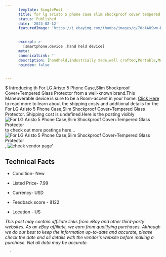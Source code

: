 ```yaml
---
      template: SinglePost
      title: for lg aristo 5 phone case slim shockproof cover tempered glass protector
      status: Published
      date: '2023-02-12'
      featuredImage: 'https://i.ebayimg.com/thumbs/images/g/70cAAOSwm~BfXAUr/s-l225.jpg'
       

      excerpt: >-
        [smartphone,device ,hand held device]
      meta:
      canonicalLink: ''
      description: [handheld,industrially made,well crafted,Portable,Mobile,Compact,Convenient,Lightweight,Maneuverable,Man-portable,Miniature,Carriable,Hand-held,Light,Holdable,Transportable,Mobile device,Pocket-sized,On-the-go,Wireless,Cordless,Compact size,Convenient size, smartphone,device ,hand held device]
      noindex: false
      

---
```

$
      Introducing th For LG Aristo 5 Phone Case,Slim Shockproof Cover+Tempered Glass Protector from a well-known brand.This Maneuverable device  is sure to be a Room-accent in your home. [Click Here](https://www.ebay.com/itm/303686139183?hash=item46b51abd2f%3Ag%3A70cAAOSwm%7EBfXAUr&mkevt=1&mkcid=1&mkrid=711-53200-19255-0&campid=%253CePNCampaignId%253E&customid=%253CreferenceId%253E&toolid=10049) to read more to learn about the shipping costs and additional details for the For LG Aristo 5 Phone Case,Slim Shockproof Cover+Tempered Glass Protector. Shipping cost is undefined.Here is the posting visibly ![For LG Aristo 5 Phone Case,Slim Shockproof Cover+Tempered Glass Protector](https://i.ebayimg.com/thumbs/images/g/70cAAOSwm~BfXAUr/s-l225.jpg) to check out more postings here... ![For LG Aristo 5 Phone Case,Slim Shockproof Cover+Tempered Glass Protector](https://i.ebayimg.com/images/g/70cAAOSwm~BfXAUr/s-l1200.jpg), ![check vendor page](https://origin-galleryplus.ebayimg.com/ws/web/303686139183_2_0_1/225x225.jpg,https://origin-galleryplus.ebayimg.com/ws/web/303686139183_3_0_1/225x225.jpg,https://origin-galleryplus.ebayimg.com/ws/web/303686139183_4_0_1/225x225.jpg,https://origin-galleryplus.ebayimg.com/ws/web/303686139183_5_0_1/225x225.jpg,https://origin-galleryplus.ebayimg.com/ws/web/303686139183_6_0_1/225x225.jpg,https://origin-galleryplus.ebayimg.com/ws/web/303686139183_7_0_1/225x225.jpg,https://origin-galleryplus.ebayimg.com/ws/web/303686139183_8_0_1/225x225.jpg,https://origin-galleryplus.ebayimg.com/ws/web/303686139183_9_0_1/225x225.jpg,https://origin-galleryplus.ebayimg.com/ws/web/303686139183_10_0_1/225x225.jpg,https://origin-galleryplus.ebayimg.com/ws/web/303686139183_11_0_1/225x225.jpg,https://origin-galleryplus.ebayimg.com/ws/web/303686139183_12_0_1/225x225.jpg)'

      

 ## Technical Facts 



     
      

 - Condition- New 


      

 - Listed Price- 7.99 


      

 - Currency- USD 


      

 - Feedback score - 8122 


      

 - Location - US 


      
      

 *_This post may contain affiliate links from eBay and other third-party websites. As an eBay affiliate, we earn from qualifying purchases. Although we do our best to keep the information up-to-date and accurate, please check the date and all details with the vendor's website before making a purchase. Not all data may be accurate._*




      -
